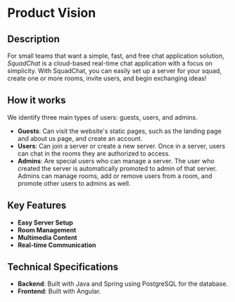# Product Vision

## Description

For small teams that want a simple, fast, and free chat application solution, *SquadChat* is a cloud-based real-time chat application with a focus on simplicity.
With SquadChat, you can easily set up a server for your squad, create one or more rooms, invite users, and begin exchanging ideas!

## How it works

We identify three main types of users: guests, users, and admins.

- **Guests**: Can visit the website's static pages, such as the landing page and about us page, and create an account.
- **Users**: Can join a server or create a new server. Once in a server, users can chat in the rooms they are authorized to access.
- **Admins**: Are special users who can manage a server. The user who created the server is automatically promoted to admin of that server. Admins can manage rooms, add or remove users from a room, and promote other users to admins as well.

## Key Features

- **Easy Server Setup**
- **Room Management**
- **Multimedia Content**
- **Real-time Communication**

## Technical Specifications

- **Backend**: Built with Java and Spring using PostgreSQL for the database.
- **Frontend**: Built with Angular.

